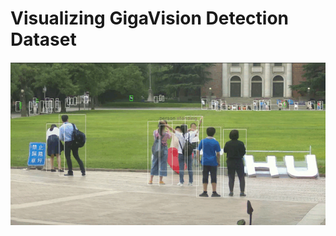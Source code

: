 # Visualizing GigaVision Detection Dataset
<h4>
    <img width="720" alt="teaser" src="https://github.com/danial880/Gigavision/blob/main/src/pics_gifs/auto_adjust.gif">
</h4>

